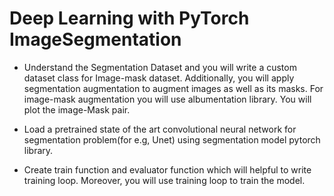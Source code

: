 # Deep Learning with PyTorch ImageSegmentation

-  Understand the Segmentation Dataset and you will write a custom dataset class for Image-mask dataset. Additionally,  you will apply segmentation augmentation to augment images as well as its masks. For image-mask augmentation you will use albumentation library. You will plot the image-Mask pair.

- Load a pretrained state of the art convolutional neural network for segmentation problem(for e.g, Unet) using segmentation model pytorch library. 

- Create train function and evaluator function which will helpful to write training loop. Moreover, you will use training loop to train the model.

